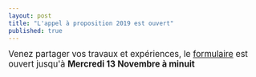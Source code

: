 ```yaml
---
layout: post
title: "L'appel à proposition 2019 est ouvert"
published: true
---
```


<span style="font-size:larger;">Venez partager vos travaux et expériences, le [formulaire](/presentation.html) est ouvert jusqu'à **Mercredi 13 Novembre à minuit**</span>


